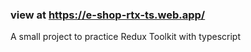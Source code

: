 ### view at https://e-shop-rtx-ts.web.app/
A small project to practice Redux Toolkit with typescript
